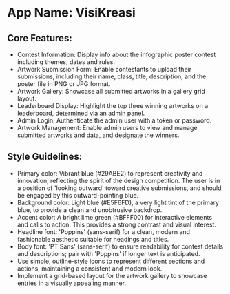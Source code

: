 # **App Name**: VisiKreasi

## Core Features:

- Contest Information: Display info about the infographic poster contest including themes, dates and rules.
- Artwork Submission Form: Enable contestants to upload their submissions, including their name, class, title, description, and the poster file in PNG or JPG format.
- Artwork Gallery: Showcase all submitted artworks in a gallery grid layout.
- Leaderboard Display: Highlight the top three winning artworks on a leaderboard, determined via an admin panel.
- Admin Login: Authenticate the admin user with a token or password.
- Artwork Management: Enable admin users to view and manage submitted artworks and data, and designate the winners.

## Style Guidelines:

- Primary color: Vibrant blue (#29ABE2) to represent creativity and innovation, reflecting the spirit of the design competition. The user is in a position of 'looking outward' toward creative submissions, and should be engaged by this outward-pointing blue.
- Background color: Light blue (#E5F6FD), a very light tint of the primary blue, to provide a clean and unobtrusive backdrop.
- Accent color: A bright lime green (#BFFF00) for interactive elements and calls to action. This provides a strong contrast and visual interest.
- Headline font: 'Poppins' (sans-serif) for a clean, modern and fashionable aesthetic suitable for headings and titles.
- Body font: 'PT Sans' (sans-serif) to ensure readability for contest details and descriptions; pair with 'Poppins' if longer text is anticipated.
- Use simple, outline-style icons to represent different sections and actions, maintaining a consistent and modern look.
- Implement a grid-based layout for the artwork gallery to showcase entries in a visually appealing manner.